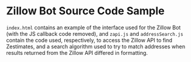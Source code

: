 # Zillow Bot Source Code Sample
`index.html` contains an example of the interface used for the Zillow Bot (with the JS callback code removed), and `zapi.js` and `addressSearch.js` contain the code used, respectively, to access the Zillow API to find Zestimates, and a search algorithm used to try to match addresses when results returned from the Zillow API differed in formatting.
